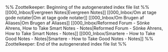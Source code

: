 %% Zoottelkeeper: Beginning of the autogenerated index file list  %%
 [[000_Inbox/Evergreen Notes|Evergreen Notes]]
 [[000_Inbox/Om at tage gode notater|Om at tage gode notater]]
 [[000_Inbox/Om Brugen af Aliases|Om Brugen af Aliases]]
 [[000_Inbox/Reformed Forum - Sönke Ahrens, How to Take Smart Notes - Notes|Reformed Forum - Sönke Ahrens, How to Take Smart Notes - Notes]]
 [[000_Inbox/Smartere - How to Take Good Notes - Notes|Smartere - How to Take Good Notes - Notes]]
%% Zoottelkeeper: End of the autogenerated index file list  %%

